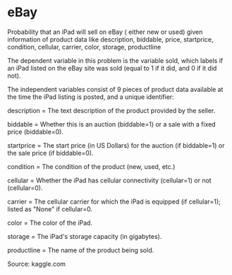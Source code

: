 # eBay
Probability that an iPad will sell on eBay ( either new or used) given information of product data like description, biddable, price, startprice, condition, cellular, carrier, color, storage,  productline 

The dependent variable in this problem is the variable sold, 
which labels if an iPad listed on the eBay site was sold (equal to 1 if it did, and 0 if it did not). 

The independent variables consist of 9 pieces of product data available at the time the iPad listing is posted, 
and a unique identifier:
  
description = The text description of the product provided by the seller.

biddable = Whether this is an auction (biddable=1) or a sale with a fixed price (biddable=0).

startprice = The start price (in US Dollars) for the auction (if biddable=1) or the sale price (if biddable=0).

condition = The condition of the product (new, used, etc.)

cellular = Whether the iPad has cellular connectivity (cellular=1) or not (cellular=0).

carrier = The cellular carrier for which the iPad is equipped (if cellular=1); listed as "None" if cellular=0.

color = The color of the iPad.

storage = The iPad's storage capacity (in gigabytes).

productline = The name of the product being sold.
 
Source: kaggle.com
